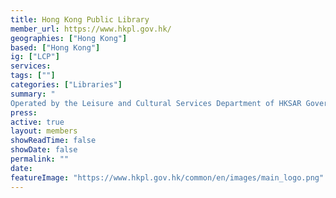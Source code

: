 ```yaml
---
title: Hong Kong Public Library
member_url: https://www.hkpl.gov.hk/
geographies: ["Hong Kong"]
based: ["Hong Kong"]
ig: ["LCP"] 
services: 
tags: [""]
categories: ["Libraries"]
summary: "
Operated by the Leisure and Cultural Services Department of HKSAR Government, the Hong Kong Public Library adopted LCP for ebook ressources. LCP server and mobile applications (android +iOS) developped by Wafer Systems (Asia) Limited."
press:
active: true
layout: members
showReadTime: false
showDate: false
permalink: ""
date: 
featureImage: "https://www.hkpl.gov.hk/common/en/images/main_logo.png"
---
```

